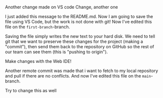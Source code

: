 Another change made on VS code
Change, another one

I just added this message to the README.md. Now I am going to save the file using VS Code, but the work is not done with git! Now I've edited this file on the `first-branch`-branch.


Saving the file simply writes the new text to your hard disk. We need to tell git that we want to preserve these changes for the project (making a
"commit"), then send them
back to the repository on GitHub so the rest of our team can see them (this is "pushing to origin").

Make changes with the Web IDE!

Another remote commit was made that i want to fetch to my local repository and pull if there are no conflicts. And now I've edited this file on the `main`-branch.

Try to change this as well